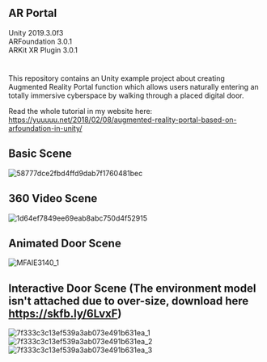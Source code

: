 ## AR Portal
Unity 2019.3.0f3  
ARFoundation 3.0.1  
ARKit XR Plugin 3.0.1  
#

This repository contains an Unity example project about creating Augmented Reality Portal function which allows users naturally entering an totally immersive cyberspace by walking through a placed digital door.

Read the whole tutorial in my website here: https://yuuuuu.net/2018/02/08/augmented-reality-portal-based-on-arfoundation-in-unity/

## Basic Scene
![58777dce2fbd4ffd9dab7f1760481bec](https://user-images.githubusercontent.com/45578227/73136308-33150680-4087-11ea-9c98-84250aa008b6.gif)


## 360 Video Scene
![1d64ef7849ee69eab8abc750d4f52915](https://user-images.githubusercontent.com/45578227/73132220-f4fdef80-4052-11ea-9131-a1dd47b49973.gif)


## Animated Door Scene
![MFAIE3140_1](https://user-images.githubusercontent.com/45578227/73673813-4446be80-46ea-11ea-92be-69543b121abf.gif)


## Interactive Door Scene (The environment model isn't attached due to over-size, download here https://skfb.ly/6LvxF)
![7f333c3c13ef539a3ab073e491b631ea_1](https://user-images.githubusercontent.com/45578227/73829757-7701cb80-483e-11ea-9528-247a2b6b7e5c.gif)![7f333c3c13ef539a3ab073e491b631ea_2](https://user-images.githubusercontent.com/45578227/73829786-83862400-483e-11ea-93ec-b6f3352b4de3.gif)![7f333c3c13ef539a3ab073e491b631ea_3](https://user-images.githubusercontent.com/45578227/73829819-913ba980-483e-11ea-9475-dc5fb2eb0d81.gif)
